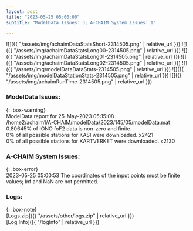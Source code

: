 ```yaml
---
layout: post
title: "2023-05-25 05:00:00"
subtitle: "ModelData Issues: 3; A-CHAIM System Issues: 1"

---
```


![]({{ "/assets/img/achaimDataStatsShort-2314505.png" | relative_url }})
![]({{ "/assets/img/achaimDataStatsLong00-2314505.png" | relative_url }})
![]({{ "/assets/img/achaimDataStatsLong01-2314505.png" | relative_url }})
![]({{ "/assets/img/achaimDataStatsLong02-2314505.png" | relative_url }})
![]({{ "/assets/img/modelDataDataStats-2314505.png" | relative_url }})
![]({{ "/assets/img/modelDataStationStats-2314505.png" | relative_url }})
![]({{ "/assets/img/achaimRunTime-2314505.png" | relative_url }})


### ModelData Issues:  
  
{: .box-warning}  
 ModelData report for 25-May-2023 05:15:08   
 /home2/achaim1/A-CHAIM/modelData/2023/145/05/modelData.mat   
 0.80645% of IONO foF2 data is non-zero and finite.   
 0% of all possible stations for KASI were downloaded. x2421   
 0% of all possible stations for KARTVERKET were downloaded. x2130   
  
### A-CHAIM System Issues:  
  
{: .box-error}  
2023-05-25 05:00:53 The coordinates of the input points must be finite values; Inf and NaN are not permitted.  

### Logs:  
  
{: .box-note}  
[Logs.zip]({{ "/assets/other/logs.zip" | relative_url }})  
[Log Info]({{ "/logInfo" | relative_url }})  
